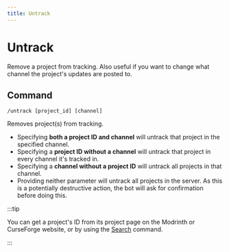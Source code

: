 ```yaml
---
title: Untrack
---
```


# Untrack

Remove a project from tracking. Also useful if you want to change what channel the project's updates are posted to.

## Command

`/untrack [project_id] [channel]`

Removes project(s) from tracking.

- Specifying **both a project ID and channel** will untrack that project in the specified channel.
- Specifying a **project ID without a channel** will untrack that project in every channel it's tracked in.
- Specifying a **channel without a project ID** will untrack all projects in that channel.
- Providing neither parameter will untrack all projects in the server. As this is a potentially destructive action, the bot will ask for confirmation before doing this.

:::tip

You can get a project's ID from its project page on the Modrinth or CurseForge website, or by using the [Search](../search) command.

:::
